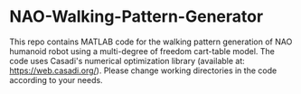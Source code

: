 # NAO-Walking-Pattern-Generator
This repo contains MATLAB code for the walking pattern generation of NAO humanoid robot using a multi-degree of freedom cart-table model. The code uses Casadi's numerical optimization library (available at: https://web.casadi.org/). Please change working directories in the code according to your needs.
